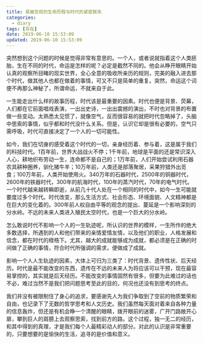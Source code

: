 ```yaml
---
title: 易被忽视的生命历程与时代的紧密联系
categories:
  - diary
tags: [存在]
date: 2019-06-10 15:53:09
updated: 2019-06-10 15:53:09
---
```


突然想到这个问题的时候是觉得非常有意思的。一个人，或者说就指着这个人类胚胎，生在不同的时代，命运是怎样的呢？必定是截然不同的。他会从睁开眼睛开始认真的观察所目睹的现实世界，全心全意的吸收所亲历的规则，完美的融入进去那个时代，做其他人也都在做着的事情，可又不只是简单的重复。突然，命运这个词便不再那么神秘了，所谓命运，不就来自于此。

一生能走出什么样的故事历程，时代该是最重要的因素。时代也便是背景、荧幕，人们都在它前面唱戏表演，一出出史诗，一出出震撼的演出，不时也对背景的布置做一些变动。太熟悉太见惯了，就像空气，反而很容易的就把时代忽略掉了，头脑中思索的事情，似乎都和时代没什么关系。但是，认识它却是很有必要的，空气只需呼吸，时代可直接决定了一个人的一切可能性。

如今，我们在切身的感受着这个时代的一切，亲身经历着、参与着，这是属于我们的科技时代。1百年前，世界大战战火不停；1千年前，地球是平面的还是常识深入人心，耕地织布劳动一生，连命都不是自己的；1万年前，人们开始尝试利用石器农具耕种圈养，驯化猪牛羊；10万年前，人类还是部落聚居，采果狩猎外出觅食；100万年前，人类开始使用火。340万年的石器时代，2500年的铜器时代，2600年的铁器时代，300年的航海时代，100年的蒸汽时代，70年的电气时代。一个时代越来越转瞬即逝，从前几十代人处在一个相同的时代中，如今一生可能就要度过多个时代。时代改变，那么生活方式、社会形态、环境面貌、人文精神都是在巨大的变化着的。300年前人权自由平等的观念的提出、蔓延是一个影响深刻的分水岭。不远的未来人类进入殖民太空时代，也是一个巨大的分水岭。

怎么敢说时代不影响一个人的一生轨迹呢，所认识的世界的模样，一生所作的绝大多数选择，所遇到的人和他们带来的亲情爱情友情，以及他们的职业，人格发展和信念，都在时代的桎梏下。尤其，越大的成就能够成为成就，都必须是在正确的时间做了正确的事情，符合时代所强调的需求，便做成了成就。

影响一个人人生轨迹的因素，大体上可归为三类了：时代背景、遗传性状、后天经历。时代是最不能改变的东西，遗传在不远的未来人为将应该可以干预，现在最容易掌控的，其实就是后天经历。不能改变的事情固然有很多，但要为此难过的话也不必，难过当然不是我们把问题思考至此的目的，何况也还没有到思考的终点。

我们并没有被限制住了身心的追求，要感谢先人为我们争取到了空前的物质繁荣和自由，也记录下了无数的哲学思考和人文历史。我们虽然每天面对着来自各种力量的信息轰炸，但还是有机会睁一个清醒的眼睛，拨开眼前的迷雾，广开门路敞开心扉，攀到巨人的肩膀上去观察思索，找到前方的路。这个过程，独一无二的经历，和其中得到的真理，才是我们每个人最精彩动人的部分。对此的认识是非常重要的，只要想要的是愉快的生活，追寻的是价值和意义。